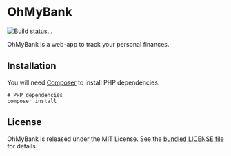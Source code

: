 # OhMyBank

[![Build status...](https://api.travis-ci.org/OhMyBank/OhMyBank.svg)](https://travis-ci.org/OhMyBank/OhMyBank)

OhMyBank is a web-app to track your personal finances.

## Installation

You will need [Composer](https://getcomposer.org/doc/00-intro.md#installation-nix)
to install PHP dependencies.

    # PHP dependencies
    composer install

## License

OhMyBank is released under the MIT License. See the [bundled LICENSE file](LICENSE)
for details.

